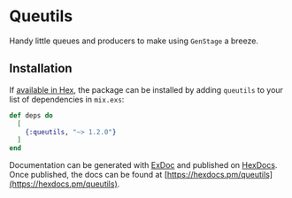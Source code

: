 # Queutils

Handy little queues and producers to make using `GenStage` a breeze.

## Installation

If [available in Hex](https://hex.pm/docs/publish), the package can be installed
by adding `queutils` to your list of dependencies in `mix.exs`:

```elixir
def deps do
  [
    {:queutils, "~> 1.2.0"}
  ]
end
```

Documentation can be generated with [ExDoc](https://github.com/elixir-lang/ex_doc)
and published on [HexDocs](https://hexdocs.pm). Once published, the docs can
be found at [https://hexdocs.pm/queutils](https://hexdocs.pm/queutils).
